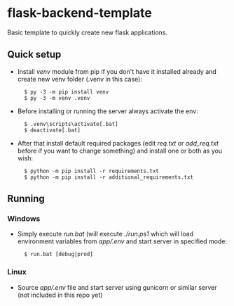 
# flask-backend-template

Basic template to quickly create new flask applications.

## Quick setup

* Install *venv* module from pip if you don't have it installed already and create new venv folder (.venv in this case):

        $ py -3 -m pip install venv
        $ py -3 -m venv .venv

* Before installing or running the server always activate the env:

        $ .venv\scripts\activate[.bat]
        $ deactivate[.bat]

* After that install default required packages (edit *req.txt* or *add_req.txt* before if you want to change something) and install one or both as you wish:

        $ python -m pip install -r requirements.txt
        $ python -m pip install -r additional_requirements.txt

## Running

### Windows
    
* Simply execute *run.bat* (will execute *./run.ps1* which will load environment variables from *app/.env* and start server in specified mode:

        $ run.bat [debug|prod]

### Linux
* Source *app/.env* file and start server using gunicorn or similar server (not included in this repo yet)
